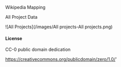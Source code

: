 


Wikipedia Mapping

All Project Data

![All Projects](/images/All projects-All projects.png)





#### License

CC-0 public domain dedication

https://creativecommons.org/publicdomain/zero/1.0/'

